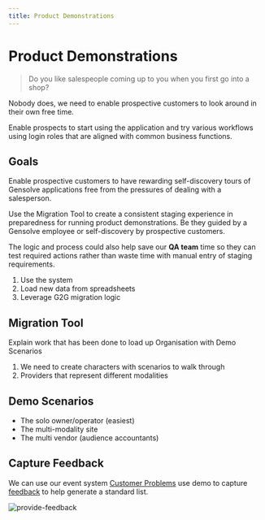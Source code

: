 ```yaml
---
title: Product Demonstrations
---
```


# Product Demonstrations

> Do you like salespeople coming up to you when you first go into a shop?

Nobody does, we need to enable prospective customers to look around in their own free time.

Enable prospects to start using the application and try various workflows using login roles that are aligned with common business functions.

## Goals

Enable prospective customers to have rewarding self-discovery tours of Gensolve applications free from the pressures of dealing with a salesperson.

Use the Migration Tool to create a consistent staging experience in preparedness for running product demonstrations. Be they guided by a Gensolve employee or self-discovery by prospective customers.

The logic and process could also help save our **QA team** time so they can test required actions rather than waste time with manual entry of staging requirements.

1. Use the system
2. Load new data from spreadsheets
3. Leverage G2G migration logic

## Migration Tool

Explain work that has been done to load up Organisation with Demo Scenarios

1. We need to create characters with scenarios to walk through
2. Providers that represent different modalities

## Demo Scenarios

- The solo owner/operator (easiest)
- The multi-modality site
- The multi vendor (audience accountants)

## Capture Feedback

We can use our event system
[Customer Problems](./customer-problems.md) use demo to capture [feedback](../../demo/profiles/feedback-quesitons.md) to help generate a standard list.

![provide-feedback](https://drive.google.com/uc?id=1OmnSOuWu5JwAVaY8u43XF1tW_7ZmXdxS)

